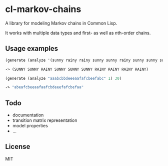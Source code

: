# cl-markov-chains

A library for modeling Markov chains in Common Lisp.

It works with multiple data types and first- as well as *n*th-order chains.

## Usage examples

```lisp
(generate (analyze '(sunny rainy rainy sunny sunny rainy sunny sunny sunny sunny rainy rainy rainy) 1) 10)

-> (SUNNY SUNNY RAINY SUNNY SUNNY SUNNY RAINY RAINY RAINY RAINY)
```

```lisp
(generate (analyze "aaabcbbdeeeaafafcbeefabc" 1) 30)

-> "abeafcbeeaafaafcbdeeefafcbefaa"
```

## Todo

- documentation
- transition matrix representation
- model properties
- ...

## License

MIT

